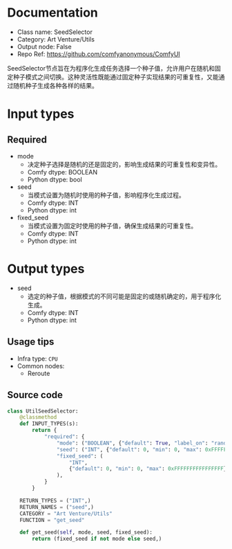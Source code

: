 
# Documentation
- Class name: SeedSelector
- Category: Art Venture/Utils
- Output node: False
- Repo Ref: https://github.com/comfyanonymous/ComfyUI

SeedSelector节点旨在为程序化生成任务选择一个种子值，允许用户在随机和固定种子模式之间切换。这种灵活性既能通过固定种子实现结果的可重复性，又能通过随机种子生成各种各样的结果。

# Input types
## Required
- mode
    - 决定种子选择是随机的还是固定的，影响生成结果的可重复性和变异性。
    - Comfy dtype: BOOLEAN
    - Python dtype: bool
- seed
    - 当模式设置为随机时使用的种子值，影响程序化生成过程。
    - Comfy dtype: INT
    - Python dtype: int
- fixed_seed
    - 当模式设置为固定时使用的种子值，确保生成结果的可重复性。
    - Comfy dtype: INT
    - Python dtype: int

# Output types
- seed
    - 选定的种子值，根据模式的不同可能是固定的或随机确定的，用于程序化生成。
    - Comfy dtype: INT
    - Python dtype: int


## Usage tips
- Infra type: `CPU`
- Common nodes:
    - Reroute



## Source code
```python
class UtilSeedSelector:
    @classmethod
    def INPUT_TYPES(s):
        return {
            "required": {
                "mode": ("BOOLEAN", {"default": True, "label_on": "random", "label_off": "fixed"}),
                "seed": ("INT", {"default": 0, "min": 0, "max": 0xFFFFFFFFFFFFFFFF}),
                "fixed_seed": (
                    "INT",
                    {"default": 0, "min": 0, "max": 0xFFFFFFFFFFFFFFFF},
                ),
            }
        }

    RETURN_TYPES = ("INT",)
    RETURN_NAMES = ("seed",)
    CATEGORY = "Art Venture/Utils"
    FUNCTION = "get_seed"

    def get_seed(self, mode, seed, fixed_seed):
        return (fixed_seed if not mode else seed,)

```
